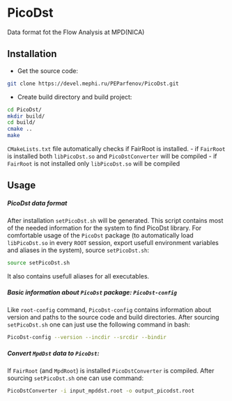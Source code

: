 # PicoDst
Data format fot the Flow Analysis at MPD(NICA)

## Installation

- Get the source code:
```bash
git clone https://devel.mephi.ru/PEParfenov/PicoDst.git
```

- Create build directory and build project:
```bash
cd PicoDst/
mkdir build/
cd build/
cmake ..
make
```
`CMakeLists.txt` file automatically checks if FairRoot is installed.
    - if `FairRoot` is installed both `libPicoDst.so` and `PicoDstConverter` will be compiled
    - if `FairRoot` is not installed only `libPicoDst.so` will be compiled

## Usage

##### PicoDst data format

After installation `setPicoDst.sh` will be generated. This script contains most of the needed information for the system to find PicoDst library.
For comfortable usage of the `PicoDst` package (to automatically load `libPicoDst.so` in every `ROOT` session, export usefull environment variables and aliases in the system), source `setPicoDst.sh`:

```bash
source setPicoDst.sh
```
It also contains usefull aliases for all executables.

##### Basic information about `PicoDst` package: `PicoDst-config`

Like `root-config` command, `PicoDst-config` contains information about version and paths to the source code and build directories. After sourcing `setPicoDst.sh` one can just use the following command in bash:
```bash
PicoDst-config --version --incdir --srcdir --bindir
```

##### Convert `MpdDst` data to `PicoDst`:

If `FairRoot` (and `MpdRoot`) is installed `PicoDstConverter` is compiled. After sourcing `setPicoDst.sh` one can use command:

```bash
PicoDstConverter -i input_mpddst.root -o output_picodst.root
```
